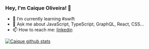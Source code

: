 ### Hey, I'm Caique Oliveira! 👋

<!-- - 🔭 I’m currently working on @betrybe -->
- 🌱 I’m currently learning #swift
- 💬 Ask me about JavaScript, TypeScript, GraphQL, React, CSS...
- 📫 How to reach me: [linkedin](https://www.linkedin.com/in/xguhkaa/)

[![Caique github stats](https://github-readme-stats.vercel.app/api?username=xguhkaa&hide_border=true&count_private=true&custom_title=GitHub%20Stats&show_icons=true&title_color=212121&icon_color=212121)](https://github.com/xguhkaa)
